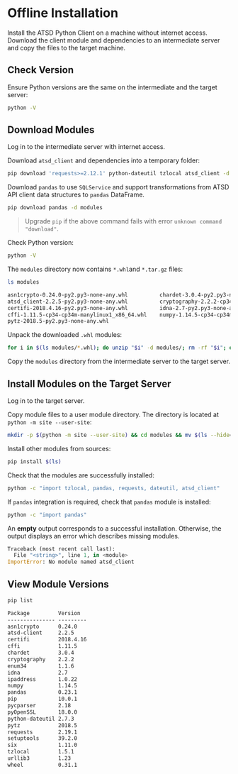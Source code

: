 # Offline Installation

Install the ATSD Python Client on a machine without internet access. Download the client module and dependencies to an intermediate server and copy the files to the target machine.

## Check Version

Ensure Python versions are the same on the intermediate and the target server:

```sh
python -V
```

## Download Modules

Log in to the intermediate server with internet access.

Download `atsd_client` and dependencies into a temporary folder:

```sh
pip download 'requests>=2.12.1' python-dateutil tzlocal atsd_client -d modules
```

Download `pandas` to use `SQLService` and support transformations from ATSD API client data structures to `pandas` DataFrame.

```sh
pip download pandas -d modules
```

> Upgrade `pip` if the above command fails with error `unknown command "download"`.

Check Python version:

```sh
python -V
```

The `modules` directory now contains `*.whl`and `*.tar.gz` files:

```sh
ls modules
```

```txt
asn1crypto-0.24.0-py2.py3-none-any.whl          chardet-3.0.4-py2.py3-none-any.whl                      pandas-0.22.0.tar.gz                        requests-2.19.1-py2.py3-none-any.whl
atsd_client-2.2.5-py2.py3-none-any.whl          cryptography-2.2.2-cp34-abi3-manylinux1_x86_64.whl      pycparser-2.18.tar.gz                       six-1.11.0-py2.py3-none-any.whl
certifi-2018.4.16-py2.py3-none-any.whl          idna-2.7-py2.py3-none-any.whl                           pyOpenSSL-18.0.0-py2.py3-none-any.whl       tzlocal-1.5.1.tar.gz
cffi-1.11.5-cp34-cp34m-manylinux1_x86_64.whl    numpy-1.14.5-cp34-cp34m-manylinux1_x86_64.whl           python_dateutil-2.7.3-py2.py3-none-any.whl  urllib3-1.23-py2.py3-none-any.whl
pytz-2018.5-py2.py3-none-any.whl
```

Unpack the downloaded `.whl` modules:

```sh
for i in $(ls modules/*.whl); do unzip "$i" -d modules/; rm -rf "$i"; done;
```

Copy the `modules` directory from the intermediate server to the target server.

## Install Modules on the Target Server

Log in to the target server.

Copy module files to a user module directory. The directory is located at `python -m site --user-site`:

```sh
mkdir -p $(python -m site --user-site) && cd modules && mv $(ls --hide=*.tar.gz) -t $(python -m site --user-site)
```

Install other modules from sources:

```sh
pip install $(ls)
```

Check that the modules are successfully installed:

```sh
python -c "import tzlocal, pandas, requests, dateutil, atsd_client"
```

If `pandas` integration is required, check that `pandas` module is installed:

```sh
python -c "import pandas"
```

An **empty** output corresponds to a successful installation. Otherwise, the output displays an error which describes missing modules.

```python
Traceback (most recent call last):
  File "<string>", line 1, in <module>
ImportError: No module named atsd_client
```

## View Module Versions

```sh
pip list
```

```txt
Package         Version
--------------- ---------
asn1crypto      0.24.0
atsd-client     2.2.5
certifi         2018.4.16
cffi            1.11.5
chardet         3.0.4
cryptography    2.2.2
enum34          1.1.6
idna            2.7
ipaddress       1.0.22
numpy           1.14.5
pandas          0.23.1
pip             10.0.1
pycparser       2.18
pyOpenSSL       18.0.0
python-dateutil 2.7.3
pytz            2018.5
requests        2.19.1
setuptools      39.2.0
six             1.11.0
tzlocal         1.5.1
urllib3         1.23
wheel           0.31.1
```